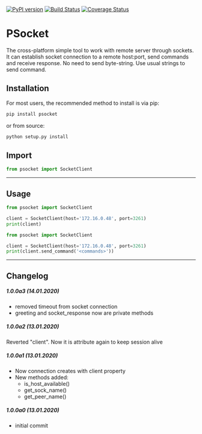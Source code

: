 [![PyPI version](https://badge.fury.io/py/psocket.svg)](https://badge.fury.io/py/psocket)
[![Build Status](https://travis-ci.org/c-pher/PSocket.svg?branch=master)](https://travis-ci.org/c-pher/PSocket)
[![Coverage Status](https://coveralls.io/repos/github/c-pher/PSocket/badge.svg?branch=master)](https://coveralls.io/github/c-pher/PSocket?branch=master)


# PSocket
The cross-platform simple tool to work with remote server through sockets. 
It can establish socket connection to a remote host:port, send commands and receive response.
No need to send byte-string. Use usual strings to send command.

## Installation
For most users, the recommended method to install is via pip:
```cmd
pip install psocket
```

or from source:

```cmd
python setup.py install
```

## Import
```python
from psocket import SocketClient
```
---
## Usage
```python
from psocket import SocketClient

client = SocketClient(host='172.16.0.48', port=3261)
print(client)
```
```python
from psocket import SocketClient

client = SocketClient(host='172.16.0.48', port=3261)
print(client.send_command('<commands>'))
```

---

## Changelog
##### 1.0.0a3 (14.01.2020)
- removed timeout from socket connection
- greeting and socket_response now are private methods

##### 1.0.0a2 (13.01.2020)
Reverted "client". Now it is attribute again to keep session alive 

##### 1.0.0a1 (13.01.2020)
- Now connection creates with client property
- New methods added:
    - is_host_available() 
    - get_sock_name()
    - get_peer_name()

##### 1.0.0a0 (13.01.2020)
- initial commit

